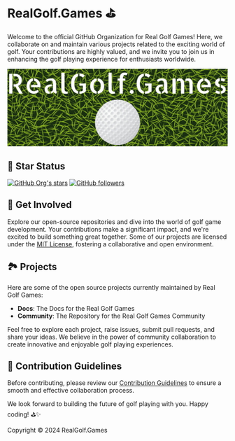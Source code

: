 # RealGolf.Games ⛳️

Welcome to the official GitHub Organization for Real Golf Games! Here, we collaborate on and maintain various projects related to the exciting world of golf. Your contributions are highly valued, and we invite you to join us in enhancing the golf playing experience for enthusiasts worldwide.

![Real Golf Games](/img/logo_banner.PNG)

## 🌟 Star Status

[![GitHub Org's stars](https://img.shields.io/github/stars/realgolf?style=for-the-badge&color=goldenrod)](https://github.com/realgolf?tab=stars)
[![GitHub followers](https://img.shields.io/github/followers/realgolf?style=for-the-badge)](https://github.com/realgolf?tab=followers)

## 🚀 Get Involved

Explore our open-source repositories and dive into the world of golf game development. Your contributions make a significant impact, and we're excited to build something great together. Some of our projects are licensed under the [MIT License](https://github.com/search?q=org%3Arealgolf++license%3Amit+&type=repositories), fostering a collaborative and open environment.

## 🏞️ Projects

Here are some of the open source projects currently maintained by Real Golf Games:

- **Docs**: The Docs for the Real Golf Games
- **Community**: The Repository for the Real Golf Games Community

Feel free to explore each project, raise issues, submit pull requests, and share your ideas. We believe in the power of community collaboration to create innovative and enjoyable golf playing experiences.

## 📝 Contribution Guidelines

Before contributing, please review our [Contribution Guidelines](./CONTRIBUTING.md) to ensure a smooth and effective collaboration process.

We look forward to building the future of golf playing with you. Happy coding! ⛳️✨

Copyright © 2024 RealGolf.Games